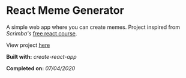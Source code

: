 # React Meme Generator

A simple web app where you can create memes. Project inspired from _Scrimba's_ [free react course](https://scrimba.com/g/glearnreact).

View project [here](https://denzeltl.github.io/react-meme-generator/)

**Built with:** _create-react-app_

**Completed on:** _07/04/2020_
